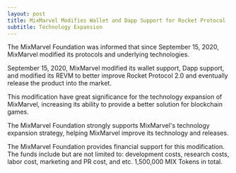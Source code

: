```yaml
---
layout: post
title: MixMarvel Modifies Wallet and Dapp Support for Rocket Protocol
subtitle: Technology Expansion
---
```


The MixMarvel Foundation was informed that since September 15, 2020, MixMarvel modified its protocols and underlying technologies. 

September 15, 2020, MixMarvel modified its wallet support, Dapp support, and modified its REVM to better improve Rocket Protocol 2.0 and eventually release the product into the market. 

This modification have great significance for the technology expansion of MixMarvel, increasing its ability to provide a better solution for blockchain games. 

The MixMarvel Foundation strongly supports MixMarvel's technology expansion strategy, helping MixMarvel improve its technology and releases. 

The MixMarvel Foundation provides financial support for this modification. The funds include but are not limited to: development costs, research costs, labor cost, marketing and PR cost, and etc. 1,500,000 MIX Tokens in total. 

